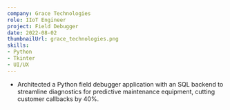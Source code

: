 ```yaml
---
company: Grace Technologies
role: IIoT Engineer
project: Field Debugger
date: 2022-08-02
thumbnailUrl: grace_technologies.png
skills:
- Python
- Tkinter
- UI/UX
---
```


- Architected a Python field debugger application with an SQL backend to streamline diagnostics for predictive
maintenance equipment, cutting customer callbacks by 40%.